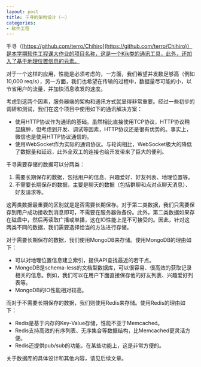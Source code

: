 ```yaml
---
layout: post
title: 千寻的架构设计（一）
categories:
- 软件工程
---
```

千寻（[https://github.com/terro/Chihiro](https://github.com/terro/Chihiro)）是本学期软件工程课大作业的项目名称，这是一个Kik类的通讯工具，此外，还加入了基于地理位置信息的元素。

对于一个这样的应用，性能是必须考虑的，一方面，我们希望并发数足够高（例如10,000 req/s），另一方面，我们也希望在传输的过程中，数据量尽可能的小，以节省用户的流量，并加快消息收发的速度。

考虑到这两个因素，服务器端的架构和通讯方式就显得非常重要。经过一些初步的调研和测试，我们在这个项目中使用如下的通讯解决方案：

* 使用HTTP协议作为通讯的基础。虽然相比直接使用TCP协议，HTTP协议稍显臃肿，但考虑到开发、调试等因素，HTTP协议还是很有优势的。事实上，微信也是使用HTTP协议通信的。
* 使用WebSocket作为实际的通讯协议。与轮询相比，WebSocket极大的降低了数据量和延迟，此外全双工的连接也给开发带来了巨大的便利。

千寻需要存储的数据可以分两类：

1. 需要长期保存的数据，包括用户的信息、兴趣爱好、好友列表、地理位置等。
2. 不需要长期保存的数据，主要是聊天的数据（包括群聊和点对点聊天消息）、好友请求等。

这两类数据最重要的区别就是是否需要长期保存。对于第二类数据，我们只需要保存到用户成功接收到消息即可，不需要在服务器做备份。此外，第二类数据如果存在磁盘中，然后再读取广播或单播，这在IO性能上是不可接受的。因此，针对这两类不同的数据，我们需要选择恰当的方法进行存储。

对于需要长期保存的数据，我们使用MongoDB来存储。使用MongoDB的理由如下：

* 可以对地理位置信息建立索引，提供API查找最近的若干点。
* MongoDB是schema-less的文档型数据库，可以很容易、很高效的获取记录相关的信息。例如，我们可以在用户下面直接保存他的好友列表、兴趣爱好列表等。
* MongoDB的IO性能相对较高。

而对于不需要长期保存的数据，我们则使用Redis来存储。使用Redis的理由如下：

* Redis是基于内存的Key-Value存储，性能不亚于Memcached。
* Redis支持高效的有序列表、无序集合等数据结构，比Memcached更灵活方便。
* Redis还提供pub/sub的功能，在某些功能上，这是非常方便的。

关于数据库的具体设计和其他内容，请见后续文章。
